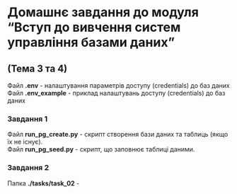 # Домашнє завдання до модуля “Вступ до вивчення систем управління базами даних”  
## (Тема 3 та 4)


Файл **.env** - налаштування параметрів доступу (credentials) до баз даних   
Файл **.env_example** - приклад налаштувань доступу (credentials) до баз даних

### Завдання 1  
Файл **run_pg_create.py** - скрипт створення бази даних та таблиць (якщо їх не існує).        
Файл **run_pg_seed.py** - скрипт, що заповнює таблиці даними.        
  
### Завдання 2  
Папка **./tasks/task_02** -   

